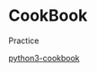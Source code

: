 # CookBook
Practice

[python3-cookbook](https://python3-cookbook.readthedocs.io/zh_CN/latest/c01/p08_calculating_with_dict.html)